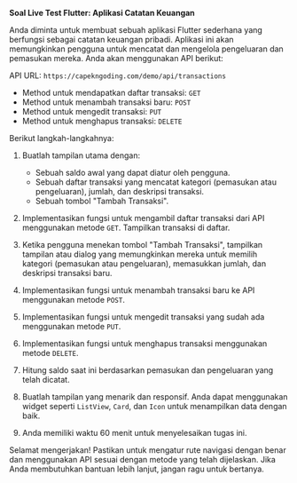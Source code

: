 **Soal Live Test Flutter: Aplikasi Catatan Keuangan**

Anda diminta untuk membuat sebuah aplikasi Flutter sederhana yang berfungsi sebagai catatan keuangan pribadi. Aplikasi ini akan memungkinkan pengguna untuk mencatat dan mengelola pengeluaran dan pemasukan mereka. Anda akan menggunakan API berikut:

API URL: `https://capekngoding.com/demo/api/transactions`
- Method untuk mendapatkan daftar transaksi: `GET`
- Method untuk menambah transaksi baru: `POST`
- Method untuk mengedit transaksi: `PUT`
- Method untuk menghapus transaksi: `DELETE`

Berikut langkah-langkahnya:

1. Buatlah tampilan utama dengan:
   - Sebuah saldo awal yang dapat diatur oleh pengguna.
   - Sebuah daftar transaksi yang mencatat kategori (pemasukan atau pengeluaran), jumlah, dan deskripsi transaksi.
   - Sebuah tombol "Tambah Transaksi".

2. Implementasikan fungsi untuk mengambil daftar transaksi dari API menggunakan metode `GET`. Tampilkan transaksi di daftar.

3. Ketika pengguna menekan tombol "Tambah Transaksi", tampilkan tampilan atau dialog yang memungkinkan mereka untuk memilih kategori (pemasukan atau pengeluaran), memasukkan jumlah, dan deskripsi transaksi baru.

4. Implementasikan fungsi untuk menambah transaksi baru ke API menggunakan metode `POST`.

5. Implementasikan fungsi untuk mengedit transaksi yang sudah ada menggunakan metode `PUT`.

6. Implementasikan fungsi untuk menghapus transaksi menggunakan metode `DELETE`.

7. Hitung saldo saat ini berdasarkan pemasukan dan pengeluaran yang telah dicatat.

8. Buatlah tampilan yang menarik dan responsif. Anda dapat menggunakan widget seperti `ListView`, `Card`, dan `Icon` untuk menampilkan data dengan baik.

9. Anda memiliki waktu 60 menit untuk menyelesaikan tugas ini.

Selamat mengerjakan! Pastikan untuk mengatur rute navigasi dengan benar dan menggunakan API sesuai dengan metode yang telah dijelaskan. Jika Anda membutuhkan bantuan lebih lanjut, jangan ragu untuk bertanya.